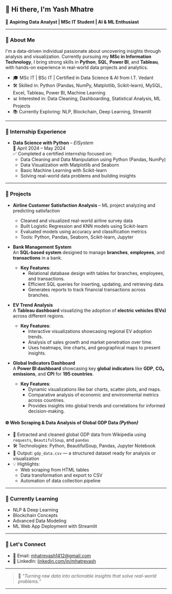 ## 👋 Hi there, I'm Yash Mhatre

🎯 **Aspiring Data Analyst | MSc IT Student | AI & ML Enthusiast**

---

### 🚀 About Me

I'm a data-driven individual passionate about uncovering insights through analysis and visualization. Currently pursuing my **MSc in Information Technology**, I bring strong skills in **Python**, **SQL**, **Power BI**, and **Tableau**, with hands-on experience in real-world data projects and analytics.

- 🎓 MSc IT | BSc IT | Certified in Data Science & AI from I.T. Vedant  
- 🛠️ Skilled in: Python (Pandas, NumPy, Matplotlib, Scikit-learn), MySQL, Excel, Tableau, Power BI, Machine Learning  
- 📊 Interested in: Data Cleaning, Dashboarding, Statistical Analysis, ML Projects  
- 📚 Currently Exploring: NLP, Blockchain, Deep Learning, Streamlit

---

### 💼 Internship Experience

- **Data Science with Python** – *EISystem*  
  📅 April 2024 – May 2024  
  ✅ Completed a certified internship focused on:
  - Data Cleaning and Data Manipulation using Python (Pandas, NumPy)
  - Data Visualization with Matplotlib and Seaborn
  - Basic Machine Learning with Scikit-learn
  - Solving real-world data problems and building insights

---

### 📂 Projects

- **Airline Customer Satisfaction Analysis** – ML project analyzing and predicting satisfaction  
  - Cleaned and visualized real-world airline survey data  
  - Built Logistic Regression and KNN models using Scikit-learn  
  - Evaluated models using accuracy and classification metrics  
  - Tools: Python, Pandas, Seaborn, Scikit-learn, Jupyter  

- **Bank Management System**  
  An **SQL-based system** designed to manage **branches**, **employees**, and **transactions** in a bank.  
  - **Key Features**:
    - Relational database design with tables for branches, employees, and transactions.
    - Efficient SQL queries for inserting, updating, and retrieving data.
    - Generates reports to track financial transactions across branches.

- **EV Trend Analysis**  
  A **Tableau dashboard** visualizing the adoption of **electric vehicles (EVs)** across different regions.  
  - **Key Features**:
    - Interactive visualizations showcasing regional EV adoption trends.
    - Analysis of sales growth and market penetration over time.
    - Uses heatmaps, line charts, and geographical maps to present insights.

- **Global Indicators Dashboard**  
  A **Power BI dashboard** showcasing key **global indicators** like **GDP**, **CO₂ emissions**, and **CPI** for **195 countries**.  
  - **Key Features**:
    - Dynamic visualizations like bar charts, scatter plots, and maps.
    - Comparative analysis of economic and environmental metrics across countries.
    - Provides insights into global trends and correlations for informed decision-making.

#### 🌐 Web Scraping & Data Analysis of Global GDP Data *(Python)*  
- 📌 Extracted and cleaned global GDP data from Wikipedia using `requests`, `BeautifulSoup`, and `pandas`  
- 🛠️ Technologies: Python, BeautifulSoup, Pandas, Jupyter Notebook  
- 📁 Output: `gdp_data.csv` — a structured dataset ready for analysis or visualization  
- 💡 Highlights:
  - Web scraping from HTML tables  
  - Data transformation and export to CSV  
  - Automation of data collection pipeline

---

### 🌱 Currently Learning

- NLP & Deep Learning  
- Blockchain Concepts  
- Advanced Data Modeling  
- ML Web App Deployment with Streamlit

---

### 🤝 Let's Connect

- 📧 Email: [mhatreyash1412@gmail.com](mailto:mhatreyash1412@gmail.com)  
- 🔗 LinkedIn: [linkedin.com/in/mhatreyash](https://linkedin.com/in/mhatreyash)

---

> 📌 *“Turning raw data into actionable insights that solve real-world problems.”*

---
